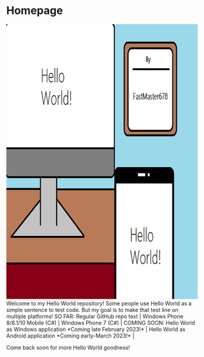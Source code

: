 # Homepage
<img src="/Test/Hello World!.png" width="900" height="723"/>
Welcome to my Hello World repository!
Some people use Hello World as a simple sentence to test code.
But my goal is to make that test line on multiple platforms!
SO FAR: Regular GitHub repo text | Windows Phone 8/8.1/10 Mobile (C#) | Windows Phone 7 (C#) |
COMING SOON: Hello World as Windows application *Coming late February 2023!*  | Hello World as Android application *Coming early-March 2023!* |


Come back soon for more Hello World goodness!
